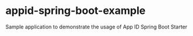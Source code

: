 # appid-spring-boot-example
Sample application to demonstrate the usage of App ID Spring Boot Starter
